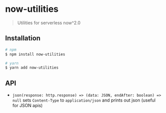 # now-utilities

> Utilities for serverless now^2.0

## Installation

```bash
# npm
$ npm install now-utilities

# yarn
$ yarn add now-utilities
```

## API

- `json(response: http.response) => (data: JSON, endAfter: boolean) => null` sets `Content-Type` to `application/json` and prints out json (useful for JSON apis)
